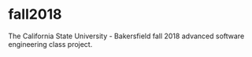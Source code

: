 # fall2018
The California State University - Bakersfield fall 2018 advanced software engineering class project.
